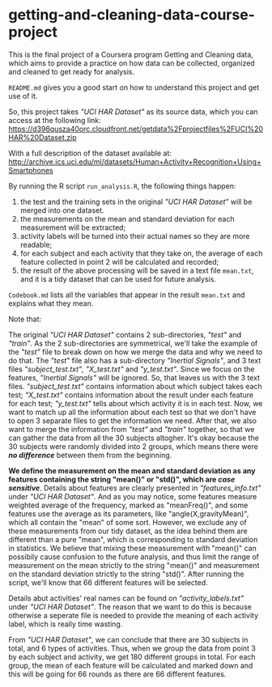 # getting-and-cleaning-data-course-project
This is the final project of a Coursera program Getting and Cleaning data, which aims to provide a practice on how data can be collected, organized and cleaned to get ready for analysis.

`README.md` gives you a good start on how to understand this project and get use of it.

So, this project takes _"UCI HAR Dataset"_ as its source data, which you can access at the following link:
  https://d396qusza40orc.cloudfront.net/getdata%2Fprojectfiles%2FUCI%20HAR%20Dataset.zip

With a full description of the dataset available at: 
  http://archive.ics.uci.edu/ml/datasets/Human+Activity+Recognition+Using+Smartphones

By running the R script `run_analysis.R`, the following things happen:
1. the test and the training sets in the original _"UCI HAR Dataset"_ will be merged into one dataset. 
2. the measurements on the mean and standard deviation for each measurement will be extracted;
3. activity labels will be turned into their actual names so they are more readable;
4. for each subject and each activity that they take on, the average of each feature collected in point 2 will be calculated and recorded;
5. the result of the above processing will be saved in a text file `mean.txt`, and it is a tidy dataset that can be used for future analysis.

`Codebook.md` lists all the variables that appear in the result `mean.txt` and explains what they mean.

Note that:

The original _"UCI HAR Dataset"_ contains 2 sub-directories, _"test"_ and _"train"_. As the 2 sub-directories are symmetrical, we'll take the example of the _"test"_ file to break down on how we merge the data and why we need to do that. The _"test"_ file also has a sub-directory _"Inertial Signals"_, and 3 text files _"subject_test.txt"_, _"X_test.txt"_ and _"y_test.txt"_. Since we focus on the features, _"Inertial Signals"_ will be ignored. So, that leaves us with the 3 text files. _"subject_test.txt"_ contains information about which subject takes each test; _"X_test.txt"_ contains information about the result under each feature for each test; _"y_test.txt"_ tells about which activity it is in each test. Now, we want to match up all the information about each test so that we don't have to open 3 separate files to get the information we need. After that, we also want to merge the information from _"test"_ and _"train"_ together, so that we can gather the data from all the 30 subjects altogher. It's okay because the 30 subjects were randomly divided into 2 groups, which means there were **_no difference_** between them from the beginning.

**We define the measurement on the mean and standard deviation as any features containing the string "mean()" or "std()", which are _case sensitive_**. Details about features are clearly presented in _"features_info.txt"_ under _"UCI HAR Dataset"_. And as you may notice, some features measure weighted average of the frequency, marked as "meanFreq()", and some features use the average as its parameters, like "angle(X,gravityMean)", which all contain the "mean" of some sort. However, we exclude any of these measurements from our tidy dataset, as the idea behind them are different than a pure "mean", which is corresponding to standard deviation in statistics. We believe that mixing these measurement with "mean()" can possibily cause confusion to the future analysis, and thus limit the range of measurement on the mean strictly to the string "mean()" and measurement on the standard deviation strictly to the string "std()". After running the script, we'll know that 66 different features will be selected.

Details abut activities' real names can be found on _"activity_labels.txt"_ under _"UCI HAR Dataset"_. The reason that we want to do this is because otherwise a seperate file is needed to provide the meaning of each activity label, which is really time wasting.

From _"UCI HAR Dataset"_, we can conclude that there are 30 subjects in total, and 6 types of activities. Thus, when we group the data from point 3 by each subject and activity, we get 180 different groups in total. For each group, the mean of each feature will be calculated and marked down and this will be going for 66 rounds as there are 66 different features.
